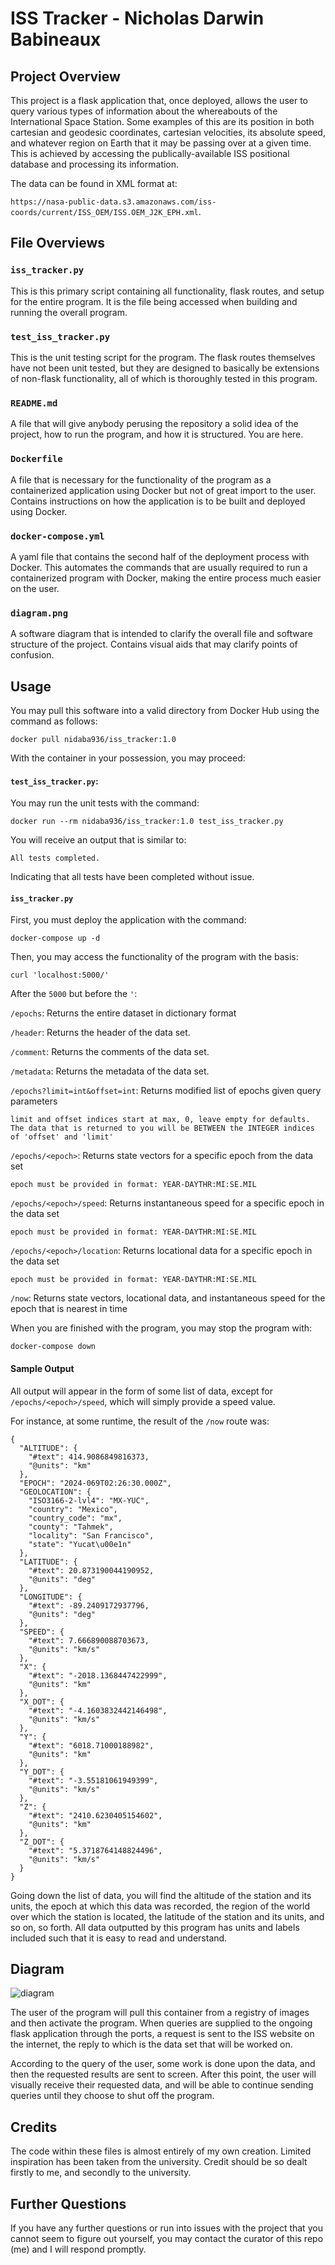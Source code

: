 # ISS Tracker - Nicholas Darwin Babineaux
## Project Overview
This project is a flask application that, once deployed, allows the user to query various types of information about the whereabouts of the International Space Station. Some examples of this are its position in both cartesian and geodesic coordinates, cartesian velocities, its absolute speed, and whatever region on Earth that it may be passing over at a given time. This is achieved by accessing the publically-available ISS positional database and processing its information.

The data can be found in XML format at: 

```https://nasa-public-data.s3.amazonaws.com/iss-coords/current/ISS_OEM/ISS.OEM_J2K_EPH.xml```.
## File Overviews
### ```iss_tracker.py```
This is this primary script containing all functionality, flask routes, and setup for the entire program. It is the file being accessed when building and running the overall program.
### ```test_iss_tracker.py```
This is the unit testing script for the program. The flask routes themselves have not been unit tested, but they are designed to basically be extensions of non-flask functionality, all of which is thoroughly tested in this program.
### ```README.md```
A file that will give anybody perusing the repository a solid idea of the project, how to run the program, and how it is structured. You are here.
### ```Dockerfile```
A file that is necessary for the functionality of the program as a containerized application using Docker but not of great import to the user. Contains instructions on how the application is to be built and deployed using Docker.
### ```docker-compose.yml```
A yaml file that contains the second half of the deployment process with Docker. This automates the commands that are usually required to run a containerized program with Docker, making the entire process much easier on the user. 
### ```diagram.png```
A software diagram that is intended to clarify the overall file and software structure of the project. Contains visual aids that may clarify points of confusion. 
## Usage
You may pull this software into a valid directory from Docker Hub using the command as follows: 
```
docker pull nidaba936/iss_tracker:1.0
```


With the container in your possession, you may proceed:

#### ```test_iss_tracker.py```:

You may run the unit tests with the command: 

```
docker run --rm nidaba936/iss_tracker:1.0 test_iss_tracker.py
```

You will receive an output that is similar to:
```
All tests completed.
```
Indicating that all tests have been completed without issue.

#### ```iss_tracker.py```

First, you must deploy the application with the command:
```
docker-compose up -d
```

Then, you may access the functionality of the program with the basis:
```
curl 'localhost:5000/'
```
After the `5000` but before the ```'```:

`/epochs`: Returns the entire dataset in dictionary format

`/header`: Returns the header of the data set.

`/comment`: Returns the comments of the data set.

`/metadata`: Returns the metadata of the data set.

`/epochs?limit=int&offset=int`: Returns modified list of epochs given query parameters
```
limit and offset indices start at max, 0, leave empty for defaults.
The data that is returned to you will be BETWEEN the INTEGER indices of 'offset' and 'limit'

```

`/epochs/<epoch>`: Returns state vectors for a specific epoch from the data set
    
    epoch must be provided in format: YEAR-DAYTHR:MI:SE.MIL

`/epochs/<epoch>/speed`: Returns instantaneous speed for a specific epoch in the data set
```
epoch must be provided in format: YEAR-DAYTHR:MI:SE.MIL
```

`/epochs/<epoch>/location`: Returns locational data for a specific epoch in the data set
```
epoch must be provided in format: YEAR-DAYTHR:MI:SE.MIL
```

`/now`: Returns state vectors, locational data, and instantaneous speed for the epoch  that is nearest in time

When you are finished with the program, you may stop the program with:
```
docker-compose down
```
#### Sample Output

All output will appear in the form of some list of data, except for `/epochs/<epoch>/speed`, which will simply provide a speed value.

For instance, at some runtime, the result of the `/now` route was:

```
{
  "ALTITUDE": {
    "#text": 414.9086849816373,
    "@units": "km"
  },
  "EPOCH": "2024-069T02:26:30.000Z",
  "GEOLOCATION": {
    "ISO3166-2-lvl4": "MX-YUC",
    "country": "Mexico",
    "country_code": "mx",
    "county": "Tahmek",
    "locality": "San Francisco",
    "state": "Yucat\u00e1n"
  },
  "LATITUDE": {
    "#text": 20.873190044190952,
    "@units": "deg"
  },
  "LONGITUDE": {
    "#text": -89.2409172937796,
    "@units": "deg"
  },
  "SPEED": {
    "#text": 7.666890088703673,
    "@units": "km/s"
  },
  "X": {
    "#text": "-2018.1368447422999",
    "@units": "km"
  },
  "X_DOT": {
    "#text": "-4.1603832442146498",
    "@units": "km/s"
  },
  "Y": {
    "#text": "6018.71000188982",
    "@units": "km"
  },
  "Y_DOT": {
    "#text": "-3.55181061949399",
    "@units": "km/s"
  },
  "Z": {
    "#text": "2410.6230405154602",
    "@units": "km"
  },
  "Z_DOT": {
    "#text": "5.3718764148824496",
    "@units": "km/s"
  }
}
```
Going down the list of data, you will find the altitude of the station and its units, the epoch at which this data was recorded, the region of the world over which the station is located, the latitude of the station and its units, and so on, so forth. All data outputted by this program has units and labels included such that it is easy to read and understand.
## Diagram
![diagram](https://github.com/ni-da-ba/iss_tracker/assets/142941255/04bbbea3-6990-47cd-a2fe-9fa87c4ce8e9)

The user of the program will pull this container from a registry of images and then activate the program. When queries are supplied to the ongoing flask application through the ports, a request is sent to the ISS website on the internet, the reply to which is the data set that will be worked on.

According to the query of the user, some work is done upon the data, and then the requested results are sent to screen. After this point, the user will visually receive their requested data, and will be able to continue sending queries until they choose to shut off the program.

## Credits
The code within these files is almost entirely of my own creation. Limited inspiration has been taken from the university. Credit should be so dealt firstly to me, and secondly to the university.
## Further Questions
If you have any further questions or run into issues with the project that you cannot seem to figure out yourself, you may contact the curator of this repo (me) and I will respond promptly.
